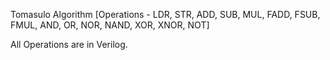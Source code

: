 Tomasulo Algorithm [Operations - LDR, STR, ADD, SUB, MUL, FADD, FSUB, FMUL, AND, OR, NOR, NAND, XOR, XNOR, NOT]

All Operations are in Verilog.
